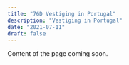 ```yaml
---
title: "76D Vestiging in Portugal"
description: "Vestiging in Portugal"
date: "2021-07-11"
draft: false
---
```


Content of the page coming soon.
